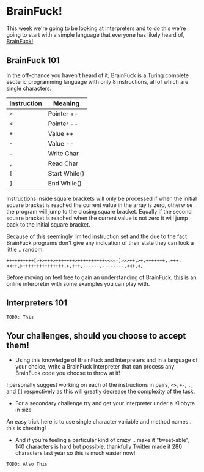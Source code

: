 # BrainFuck!

This week we're going to be looking at Interpreters and to do this we're going to start with a simple language that everyone has likely heard of, [BrainFuck!](https://en.wikipedia.org/wiki/Brainfuck)

## BrainFuck 101

In the off-chance you haven't heard of it, BrainFuck is a Turing complete esoteric programming language with only 8 instructions, all of which are single characters.

Instruction | Meaning
------------|--------
`>` | Pointer ++
`<` | Pointer --
`+` | Value ++
`-` | Value --
`.` | Write Char
`,` | Read Char
`[` | Start While()
`]` | End While()

Instructions inside square brackets will only be processed if when the initial square bracket is reached the current value in the array is zero, otherwise the program will jump to the closing square bracket.  Equally if the second square bracket is reached when the current value is not zero it will jump back to the initial square bracket.

Because of this seemingly limited instruction set and the due to the fact BrainFuck programs don't give any indication of their state they can look a little .. random.

```Brainfuck
++++++++++[>+>+++>+++++++>++++++++++<<<<-]>>>++.>+.+++++++..+++.<<++.>+++++++++++++++.>.+++.------.--------.<<+.<.
```

Before moving on feel free to gain an understanding of BrainFuck, [this](https://copy.sh/brainfuck/) is an online interpreter with some examples you can play with.

## Interpreters 101

```
TODO: This
```

## Your challenges, should you choose to accept them!

 * Using this knowledge of BrainFuck and Interpreters and in a language of your choice, write a BrainFuck Interpreter that can process any BrainFuck code you choose to throw at it!

 I personally suggest working on each of the instructions in pairs, `<>`, `+-`, `.,` and `[]` respectively as this will greatly decrease the complexity of the task.

 * For a secondary challenge try and get your interpreter under a Kilobyte in size

 An easy trick here is to use single character variable and method names.. this is cheating!

 * And if you're feeling a particular kind of crazy .. make it "tweet-able", 140 characters is hard [but possible](http://www.danielvik.com/2016/02/tweetable-brainfuck-interpreter-in-c.html), thankfully Twitter made it 280 characters last year so this is much easier now!

```
TODO: Also This
```
